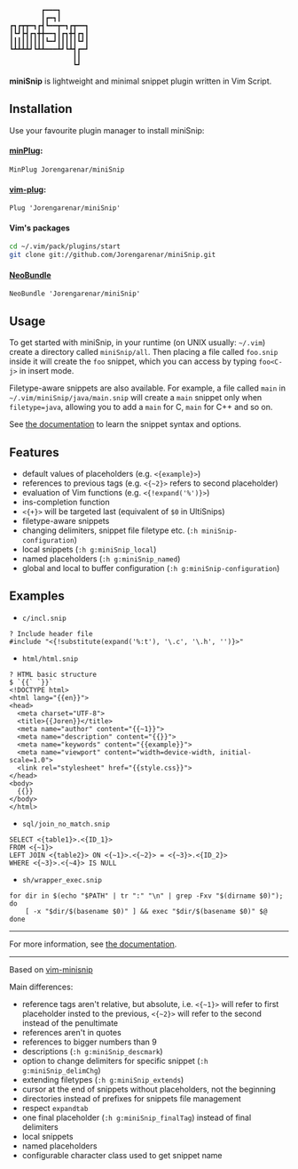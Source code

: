 ```
        ┏━━━┓
        ┃┏━┓┃
┏┓┏┳┳━┓┏┫┗━━┳━┓┏┳━━┓
┃┗┛┣┫┏┓╋╋━━┓┃┏┓╋┫┏┓┃
┃┃┃┃┃┃┃┃┃┗━┛┃┃┃┃┃┗┛┃
┗┻┻┻┻┛┗┻┻━━━┻┛┗┻┫┏━┛
                ┃┃
                ┗┛
```

**miniSnip** is lightweight and minimal snippet plugin written in Vim Script.

## Installation

Use your favourite plugin manager to install miniSnip:

#### [minPlug](https://github.com/Jorengarenar/minPlug):
```vim
MinPlug Jorengarenar/miniSnip
```

#### [vim-plug](https://github.com/junegunn/vim-plug):
```vim
Plug 'Jorengarenar/miniSnip'
```

#### Vim's packages
```bash
cd ~/.vim/pack/plugins/start
git clone git://github.com/Jorengarenar/miniSnip.git
```

#### [NeoBundle](https://github.com/Shougo/neobundle.vim)
```vim
NeoBundle 'Jorengarenar/miniSnip'
```

## Usage

To get started with miniSnip, in your runtime (on UNIX usually: `~/.vim`)
create a directory called `miniSnip/all`. Then placing a file called `foo.snip`
inside it will create the `foo` snippet, which you can access by typing
`foo<C-j>` in insert mode.

Filetype-aware snippets are also available. For example, a file called
`main` in `~/.vim/miniSnip/java/main.snip` will create a `main` snippet only when
`filetype=java`, allowing you to add a `main` for C, `main` for C++ and so on.

See [the documentation](doc/miniSnip.txt) to learn the snippet syntax and options.

## Features

  * default values of placeholders (e.g. `<{example}>`)
  * references to previous tags (e.g. `<{~2}>` refers to second placeholder)
  * evaluation of Vim functions (e.g. `<{!expand('%')}>`)
  * ins-completion function
  * `<{+}>` will be targeted last (equivalent of `$0` in UltiSnips)
  * filetype-aware snippets
  * changing delimiters, snippet file filetype etc. (`:h miniSnip-configuration`)
  * local snippets (`:h g:miniSnip_local`)
  * named placeholders (`:h g:miniSnip_named`)
  * global and local to buffer configuration (`:h g:miniSnip-configuration`)

## Examples

* `c/incl.snip`
```
? Include header file
#include "<{!substitute(expand('%:t'), '\.c', '\.h', '')}>"
```

* `html/html.snip`
```
? HTML basic structure
$ `{{` `}}`
<!DOCTYPE html>
<html lang="{{en}}">
<head>
  <meta charset="UTF-8">
  <title>{{Joren}}</title>
  <meta name="author" content="{{~1}}">
  <meta name="description" content="{{}}">
  <meta name="keywords" content="{{example}}">
  <meta name="viewport" content="width=device-width, initial-scale=1.0">
  <link rel="stylesheet" href="{{style.css}}">
</head>
<body>
  {{}}
</body>
</html>
```

* `sql/join_no_match.snip`
```
SELECT <{table1}>.<{ID_1}>
FROM <{~1}>
LEFT JOIN <{table2}> ON <{~1}>.<{~2}> = <{~3}>.<{ID_2}>
WHERE <{~3}>.<{~4}> IS NULL
```

* `sh/wrapper_exec.snip`
```
for dir in $(echo "$PATH" | tr ":" "\n" | grep -Fxv "$(dirname $0)"); do
    [ -x "$dir/$(basename $0)" ] && exec "$dir/$(basename $0)" $@
done
```
---

For more information, see [the documentation](doc/miniSnip.txt).

---

Based on [vim-minisnip](https://github.com/joereynolds/vim-minisnip)

Main differences:
  * reference tags aren't relative, but absolute, i.e. `<{~1}>` will refer to
    first placeholder insted to the previous, `<{~2}>` will refer to the second
    instead of the penultimate
  * references aren't in quotes
  * references to bigger numbers than 9
  * descriptions (`:h g:miniSnip_descmark`)
  * option to change delimiters for specific snippet (`:h g:miniSnip_delimChg`)
  * extending filetypes (`:h g:miniSnip_extends`)
  * cursor at the end of snippets without placeholders, not the beginning
  * directories instead of prefixes for snippets file management
  * respect `expandtab`
  * one final placeholder (`:h g:miniSnip_finalTag`) instead of final delimiters
  * local snippets
  * named placeholders
  * configurable character class used to get snippet name
